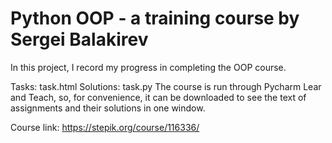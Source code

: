 # Python OOP - a training course by Sergei Balakirev

In this project, I record my progress in completing the OOP course.

Tasks: task.html
Solutions: task.py
The course is run through Pycharm Lear and Teach, so, for convenience, it can be downloaded to see the text of assignments and their solutions in one window.


Course link: https://stepik.org/course/116336/

